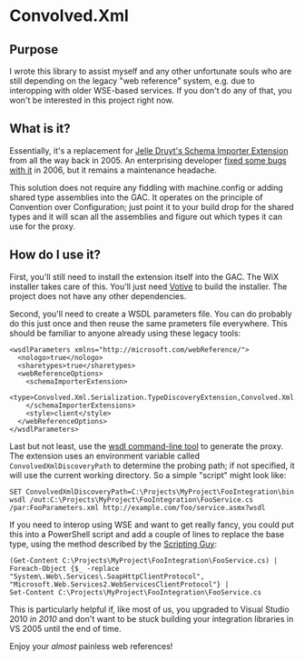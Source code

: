 Convolved.Xml
=============

Purpose
-------
I wrote this library to assist myself and any other unfortunate souls who are still depending on the legacy "web reference" system, e.g. due to interopping with older WSE-based services. If you don't do any of that, you won't be interested in this project right now.

What is it?
-----------
Essentially, it's a replacement for [Jelle Druyt's Schema Importer Extension](http://www.microsoft.com/belux/msdn/fr/community/columns/jdruyts/wsproxy.mspx) from all the way back in 2005. An enterprising developer [fixed some bugs with it](http://www.alexthissen.nl/blogs/main/archive/2006/07/24/fixing-the-shared-type-schema-importer-extension-for-nullable-value-types.aspx) in 2006, but it remains a maintenance headache.

This solution does not require any fiddling with machine.config or adding shared type assemblies into the GAC. It operates on the principle of Convention over Configuration; just point it to your build drop for the shared types and it will scan all the assemblies and figure out which types it can use for the proxy.

How do I use it?
----------------
First, you'll still need to install the extension itself into the GAC. The WiX installer takes care of this. You'll just need [Votive](http://wix.sourceforge.net/votive.html) to build the installer. The project does not have any other dependencies.

Second, you'll need to create a WSDL parameters file. You can do probably do this just once and then reuse the same prameters file everywhere. This should be familiar to anyone already using these legacy tools:

    <wsdlParameters xmlns="http://microsoft.com/webReference/">
      <nologo>true</nologo>
      <sharetypes>true</sharetypes>
      <webReferenceOptions>
        <schemaImporterExtension>
          <type>Convolved.Xml.Serialization.TypeDiscoveryExtension,Convolved.Xml.Serialization</type>
        </schemaImporterExtensions>
        <style>client</style>
      </webReferenceOptions>
    </wsdlParameters>
	
Last but not least, use the [wsdl command-line tool](http://msdn.microsoft.com/en-us/library/7h3ystb6.aspx) to generate the proxy. The extension uses an environment variable called `ConvolvedXmlDiscoveryPath` to determine the probing path; if not specified, it will use the current working directory. So a simple "script" might look like:

    SET ConvolvedXmlDiscoveryPath=C:\Projects\MyProject\FooIntegration\bin
	wsdl /out:C:\Projects\MyProject\FooIntegration\FooService.cs /par:FooParameters.xml http://example.com/foo/service.asmx?wsdl
	
If you need to interop using WSE and want to get really fancy, you could put this into a PowerShell script and add a couple of lines to replace the base type, using the method described by the [Scripting Guy](http://blogs.technet.com/b/heyscriptingguy/archive/2008/01/17/how-can-i-use-windows-powershell-to-replace-characters-in-a-text-file.aspx):

    (Get-Content C:\Projects\MyProject\FooIntegration\FooService.cs) | 
    Foreach-Object {$_ -replace "System\.Web\.Services\.SoapHttpClientProtocol", "Microsoft.Web.Services2.WebServicesClientProtocol"} | 
    Set-Content C:\Projects\MyProject\FooIntegration\FooService.cs

This is particularly helpful if, like most of us, you upgraded to Visual Studio 2010 *in 2010* and don't want to be stuck building your integration libraries in VS 2005 until the end of time.

Enjoy your *almost* painless web references!